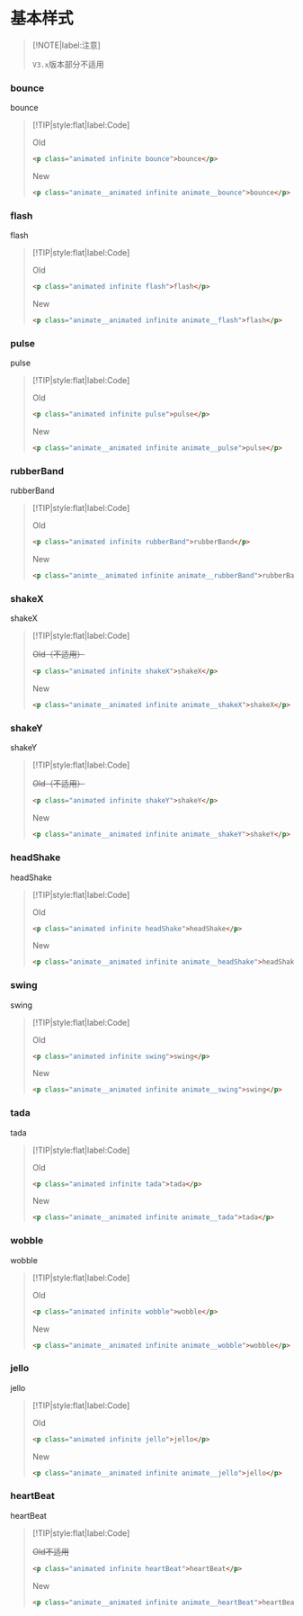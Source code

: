 # 基本样式

<!-- toc -->

> [!NOTE|label:注意]
>
> `V3.x`版本部分不适用

### bounce

<p class="animated infinite bounce">bounce</p>

> [!TIP|style:flat|label:Code]
>
> <span class="tip">Old</span>
>
> ```html
> <p class="animated infinite bounce">bounce</p>
> ```
> 
> <span class="tip">New</span>
>
> ```html
> <p class="animate__animated infinite animate__bounce">bounce</p>
> ```

### flash

<p class="animated infinite flash">flash</p>

> [!TIP|style:flat|label:Code]
>
> <span class="tip">Old</span>
>
> ```html
> <p class="animated infinite flash">flash</p>
> ```
>
> <span class="tip">New</span>
>
> ```html
> <p class="animate__animated infinite animate__flash">flash</p>
> ```

### pulse

<p class="animated infinite pulse">pulse</p>

> [!TIP|style:flat|label:Code]
>
> <span class="tip">Old</span>
>
> ```html
> <p class="animated infinite pulse">pulse</p>
> ```
>
> <span class="tip">New</span>
>
> ```html
> <p class="animate__animated infinite animate__pulse">pulse</p>
> ```

### rubberBand

<p class="animated infinite rubberBand">rubberBand</p>

> [!TIP|style:flat|label:Code]
>
> <span class="tip">Old</span>
>
> ```html
> <p class="animated infinite rubberBand">rubberBand</p>
> ```
>
> <span class="tip">New</span>
>
> ```html
> <p class="animte__animated infinite animate__rubberBand">rubberBand</p>
> ```

### shakeX

<p class="animated infinite shakeX">shakeX</p>

> [!TIP|style:flat|label:Code]
>
> ~~<span class="tip">Old</span>（不适用）~~
> 
> ```html
> <p class="animated infinite shakeX">shakeX</p>
> ```
>
> <span class="tip">New</span>
>
> ```html
> <p class="animate__animated infinite animate__shakeX">shakeX</p>
> ```

### shakeY

<p class="animated infinite shakeY">shakeY</p>

> [!TIP|style:flat|label:Code]
>
> ~~<span class="tip">Old</span>（不适用）~~
>
> ```html
> <p class="animated infinite shakeY">shakeY</p>
> ```
>
> <span class="tip">New</span>
>
> ```html
> <p class="animate__animated infinite animate__shakeY">shakeY</p>
> ```

### headShake

<p class="animated infinite headShake">headShake</p>

> [!TIP|style:flat|label:Code]
>
> <span class="tip">Old</span>
>
> ```html
> <p class="animated infinite headShake">headShake</p>
> ```
>
> <span class="tip">New</span>
>
> ```html
> <p class="animate__animated infinite animate__headShake">headShake</p>
> ```

### swing

<p class="animated infinite swing">swing</p>

> [!TIP|style:flat|label:Code]
>
> <span class="tip">Old</span>
>
> ```html
> <p class="animated infinite swing">swing</p>
> ```
>
> <span class="tip">New</span>
>
> ```html
> <p class="animate__animated infinite animate__swing">swing</p>
> ```

### tada

<p class="animated infinite tada">tada</p>

> [!TIP|style:flat|label:Code]
>
> <span class="tip">Old</span>
>
> ```html
> <p class="animated infinite tada">tada</p>
> ```
>
> <span class="tip">New</span>
>
> ```html
> <p class="animate__animated infinite animate__tada">tada</p>
> ```

### wobble

<p class="animated infinite wobble">wobble</p>

> [!TIP|style:flat|label:Code]
>
> <span class="tip">Old</span>
>
> ```html
> <p class="animated infinite wobble">wobble</p>
> ```
>
> <span class="tip">New</span>
>
> ```html
> <p class="animate__animated infinite animate__wobble">wobble</p>
> ```

### jello

<p class="animated infinite jello">jello</p>

> [!TIP|style:flat|label:Code]
>
> <span class="tip">Old</span>
>
> ```html
> <p class="animated infinite jello">jello</p>
> ```
>
> <span class="tip">New</span>
>
> ```html
> <p class="animate__animated infinite animate__jello">jello</p>
> ```

### heartBeat

<p class="animated infinite heartBeat">heartBeat</p>

> [!TIP|style:flat|label:Code]
>
> ~~<span class="tip">Old</span>不适用~~
>
> ```html
> <p class="animated infinite heartBeat">heartBeat</p>
> ```
>
> <span class="tip">New</span>
>
> ```html
> <p class="animate__animated infinite animate__heartBeat">heartBeat</p>
> ```

<!-- endtoc -->